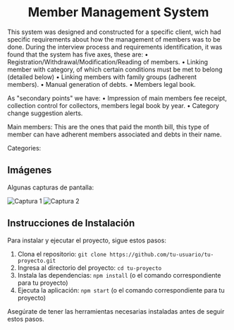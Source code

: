 <h1 align="center">Member Management System</h1>

This system was designed and constructed for a specific client, wich had specific requirements about how the management of members was to be done.
During the interview process and requirements identification, it was found that the system has five axes, these are:
• Registration/Withdrawal/Modification/Reading of members.
• Linking member with category, of which certain conditions must be met to belong (detailed below)
• Linking members with family groups (adherent members).
• Manual generation of debts.
• Members legal book.

As "secondary points" we have:
• Impression of main members fee receipt, collection control for collectors, members legal book by year.
• Category change suggestion alerts.

Main members:
This are the ones that paid the month bill, this type of member can have adherent members associated and debts in their name.

Categories: 

## Imágenes

Algunas capturas de pantalla:

![Captura 1](ruta/a/la/imagen1.png)
![Captura 2](ruta/a/la/imagen2.png)

## Instrucciones de Instalación

Para instalar y ejecutar el proyecto, sigue estos pasos:

1. Clona el repositorio: `git clone https://github.com/tu-usuario/tu-proyecto.git`
2. Ingresa al directorio del proyecto: `cd tu-proyecto`
3. Instala las dependencias: `npm install` (o el comando correspondiente para tu proyecto)
4. Ejecuta la aplicación: `npm start` (o el comando correspondiente para tu proyecto)

Asegúrate de tener las herramientas necesarias instaladas antes de seguir estos pasos.

